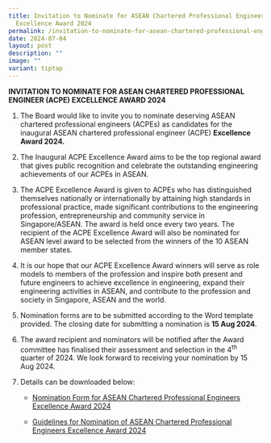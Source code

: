 ```yaml
---
title: Invitation to Nominate for ASEAN Chartered Professional Engineers (ACPE)
  Excellence Award 2024
permalink: /invitation-to-nominate-for-asean-chartered-professional-engineers-acpe-excellence-award-2024/
date: 2024-07-04
layout: post
description: ""
image: ""
variant: tiptap
---
```

<p><strong>INVITATION TO NOMINATE FOR ASEAN CHARTERED PROFESSIONAL ENGINEER (ACPE) EXCELLENCE AWARD 2024</strong>
</p>
<ol data-tight="true" class="tight">
<li>
<p>The Board would like to invite you to nominate deserving ASEAN chartered
professional engineers (ACPEs) as candidates for the inaugural ASEAN chartered
professional engineer (ACPE) <strong>Excellence Award 2024.</strong>
</p>
</li>
<li>
<p>The Inaugural ACPE Excellence Award aims to be the top regional award
that gives public recognition and celebrate the outstanding engineering
achievements of our ACPEs in ASEAN.</p>
</li>
<li>
<p>The ACPE Excellence Award is given to ACPEs who has distinguished themselves
nationally or internationally by attaining high standards in professional
practice, made significant contributions to the engineering profession,
entrepreneurship and community service in Singapore/ASEAN. The award is
held once every two years.&nbsp;The recipient of the ACPE Excellence Award
will also be nominated for ASEAN level award to be selected from the winners
of the 10 ASEAN member states.</p>
</li>
<li>
<p>It is our hope that our ACPE Excellence Award winners will serve as role
models to members of the profession and inspire both present and future
engineers to achieve excellence in engineering, expand their engineering
activities in ASEAN, and contribute to the profession and society in Singapore,
ASEAN and the world.</p>
</li>
<li>
<p>Nomination forms are to be submitted according to the Word template provided.
The closing date for submitting a nomination is <strong>15 Aug 2024</strong>.</p>
</li>
<li>
<p>The award recipient and nominators will be notified after the Award committee
has finalised their assessment and selection in the 4<sup>th</sup> quarter
of 2024. We look forward to receiving your nomination by 15 Aug 2024.</p>
</li>
<li>
<p>Details can be downloaded below:</p>
<p></p>
<ul data-tight="true" class="tight">
<li>
<p><a href="https://go.gov.sg/q4nfoy" rel="noopener noreferrer nofollow" target="_blank">Nomination Form for ASEAN Chartered Professional Engineers Excellence Award 2024</a>
</p>
</li>
</ul>
<p></p>
<ul data-tight="true" class="tight">
<li>
<p><a href="/files/Guidelines_for_ACPE_Award_2024.pdf" rel="noopener noreferrer nofollow" target="_blank">Guidelines for Nomination of ASEAN Chartered Professional Engineers Excellence Award 2024</a>
<br>
<br>
</p>
</li>
</ul>
</li>
</ol>
<p></p>